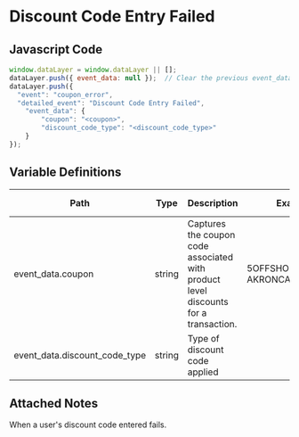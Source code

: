 # Discount Code Entry Failed

### 

## Javascript Code
```js
window.dataLayer = window.dataLayer || [];
dataLayer.push({ event_data: null });  // Clear the previous event_data object.
dataLayer.push({
  "event": "coupon_error",
  "detailed_event": "Discount Code Entry Failed",
    "event_data": {
        "coupon": "<coupon>",
        "discount_code_type": "<discount_code_type>"
    }
});
```

## Variable Definitions

|Path|Type|Description|Example|Pattern|Min Length|Max Length|Minimum|Maximum|Multiple Of|
| --- | --- | --- | --- | --- | --- | --- | --- | --- | --- |
|event_data.coupon|string|Captures the coupon code associated with product level discounts for a transaction.|5OFFSHOES, AKRONCANDLES2019|||||||
|event_data.discount_code_type|string|Type of discount code applied||||||||

## Attached Notes

<p>When a user's discount code entered fails.</p>
